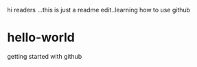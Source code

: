 hi readers ...this is just a readme edit..learning how to use github
# hello-world
getting started with github
